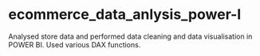 # ecommerce_data_anlysis_power-I
Analysed store data and performed data cleaning and data visualisation in POWER BI. Used various DAX functions.
